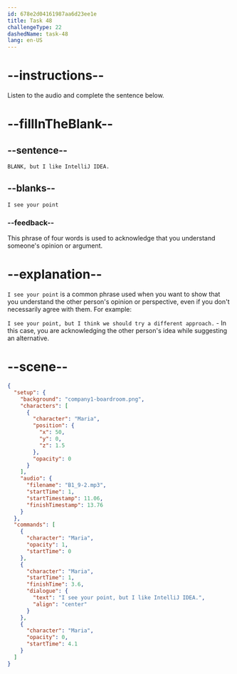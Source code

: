 ```yaml
---
id: 678e2d04161987aa6d23ee1e
title: Task 48
challengeType: 22
dashedName: task-48
lang: en-US
---
```


<!-- (audio) Maria: I see your point, but I like IntelliJ IDEA. -->

# --instructions--

Listen to the audio and complete the sentence below.

# --fillInTheBlank--

## --sentence--

`BLANK, but I like IntelliJ IDEA.`

## --blanks--

`I see your point`

### --feedback--

This phrase of four words is used to acknowledge that you understand someone's opinion or argument.

# --explanation--

`I see your point` is a common phrase used when you want to show that you understand the other person's opinion or perspective, even if you don't necessarily agree with them. For example:

`I see your point, but I think we should try a different approach.` - In this case, you are acknowledging the other person's idea while suggesting an alternative.

# --scene--

```json
{
  "setup": {
    "background": "company1-boardroom.png",
    "characters": [
      {
        "character": "Maria",
        "position": {
          "x": 50,
          "y": 0,
          "z": 1.5
        },
        "opacity": 0
      }
    ],
    "audio": {
      "filename": "B1_9-2.mp3",
      "startTime": 1,
      "startTimestamp": 11.06,
      "finishTimestamp": 13.76
    }
  },
  "commands": [
    {
      "character": "Maria",
      "opacity": 1,
      "startTime": 0
    },
    {
      "character": "Maria",
      "startTime": 1,
      "finishTime": 3.6,
      "dialogue": {
        "text": "I see your point, but I like IntelliJ IDEA.",
        "align": "center"
      }
    },
    {
      "character": "Maria",
      "opacity": 0,
      "startTime": 4.1
    }
  ]
}
```
